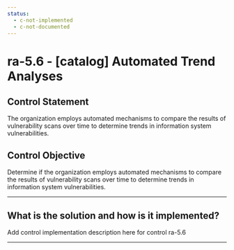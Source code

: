 ```yaml
---
status:
  - c-not-implemented
  - c-not-documented
---
```


# ra-5.6 - \[catalog\] Automated Trend Analyses

## Control Statement

The organization employs automated mechanisms to compare the results of vulnerability scans over time to determine trends in information system vulnerabilities.

## Control Objective

Determine if the organization employs automated mechanisms to compare the results of vulnerability scans over time to determine trends in information system vulnerabilities.

______________________________________________________________________

## What is the solution and how is it implemented?

Add control implementation description here for control ra-5.6

______________________________________________________________________
